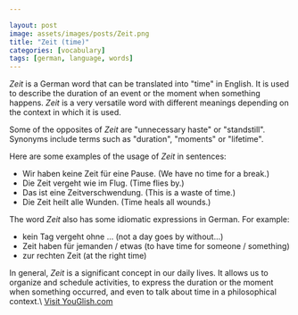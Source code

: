 ```yaml
---

layout: post
image: assets/images/posts/Zeit.png
title: "Zeit (time)"
categories: [vocabulary]
tags: [german, language, words]
---
```


*Zeit* is a German word that can be translated into "time" in English. It is used to describe the duration of an event or the moment when something happens. *Zeit* is a very versatile word with different meanings depending on the context in which it is used.

Some of the opposites of *Zeit* are "unnecessary haste" or "standstill". Synonyms include terms such as "duration", "moments" or "lifetime".

Here are some examples of the usage of *Zeit* in sentences:

- Wir haben keine Zeit für eine Pause. (We have no time for a break.)
- Die Zeit vergeht wie im Flug. (Time flies by.)
- Das ist eine Zeitverschwendung. (This is a waste of time.)
- Die Zeit heilt alle Wunden. (Time heals all wounds.)

The word *Zeit* also has some idiomatic expressions in German. For example:

- kein Tag vergeht ohne … (not a day goes by without...)
- Zeit haben für jemanden / etwas (to have time for someone / something)
- zur rechten Zeit (at the right time)

In general, *Zeit* is a significant concept in our daily lives. It allows us to organize and schedule activities, to express the duration or the moment when something occurred, and even to talk about time in a philosophical context.\ <a id="yg-widget-0" class="youglish-widget" data-query="Zeit" data-lang="german" data-components="8412" data-auto-start="0" data-bkg-color="theme_light" data-title="How%20to%20pronounce%20Zeit%20in%20German"  rel="nofollow" href="https://youglish.com">Visit YouGlish.com</a><script async src="https://youglish.com/public/emb/widget.js" charset="utf-8"></script>